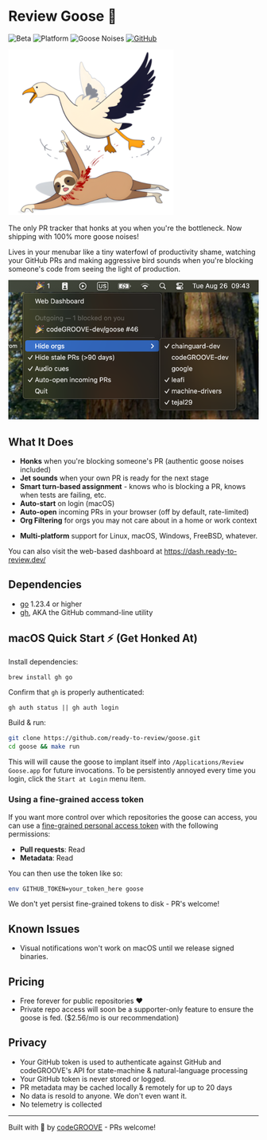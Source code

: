 # Review Goose 🪿

![Beta](https://img.shields.io/badge/status-beta-orange)
![Platform](https://img.shields.io/badge/platform-macOS%20%7C%20Linux%20%7C%20BSD%20%7C%20Windows-blue)
![Goose Noises](https://img.shields.io/badge/goose%20noises-100%25%20more-green)
[![GitHub](https://img.shields.io/github/stars/ready-to-review/goose?style=social)](https://github.com/ready-to-review/goose)

![Review Goose Logo](media/logo-small.png)

The only PR tracker that honks at you when you're the bottleneck. Now shipping with 100% more goose noises!

Lives in your menubar like a tiny waterfowl of productivity shame, watching your GitHub PRs and making aggressive bird sounds when you're blocking someone's code from seeing the light of production.

![Review Goose Screenshot](media/screenshot.png)

## What It Does

- **Honks** when you're blocking someone's PR (authentic goose noises included)
- **Jet sounds** when your own PR is ready for the next stage
- **Smart turn-based assignment** - knows who is blocking a PR, knows when tests are failing, etc.
- **Auto-start** on login (macOS)
- **Auto-open** incoming PRs in your browser (off by default, rate-limited)
- **Org Filtering** for orgs you may not care about in a home or work context
* **Multi-platform** support for Linux, macOS, Windows, FreeBSD, whatever.

You can also visit the web-based dashboard at https://dash.ready-to-review.dev/

## Dependencies

* [go](https://go.dev/) 1.23.4 or higher
* [gh](https://cli.github.com/), AKA the GitHub command-line utility

## macOS Quick Start ⚡ (Get Honked At)

Install dependencies:

```bash
brew install gh go
```

Confirm that `gh` is properly authenticated:

```
gh auth status || gh auth login
```

Build & run:

```bash
git clone https://github.com/ready-to-review/goose.git
cd goose && make run
```

This will will cause the goose to implant itself into `/Applications/Review Goose.app` for future invocations. To be persistently annoyed every time you login, click the `Start at Login` menu item.

### Using a fine-grained access token

If you want more control over which repositories the goose can access, you can use a [fine-grained personal access token](https://github.com/settings/personal-access-tokens/new) with the following permissions:

- **Pull requests**: Read
- **Metadata**: Read

You can then use the token like so:

```bash
env GITHUB_TOKEN=your_token_here goose
```

We don't yet persist fine-grained tokens to disk - PR's welcome!

## Known Issues

- Visual notifications won't work on macOS until we release signed binaries.

## Pricing

- Free forever for public repositories ❤️
- Private repo access will soon be a supporter-only feature to ensure the goose is fed. ($2.56/mo is our recommendation)

## Privacy

- Your GitHub token is used to authenticate against GitHub and codeGROOVE's API for state-machine & natural-language processing
- Your GitHub token is never stored or logged.
- PR metadata may be cached locally & remotely for up to 20 days
- No data is resold to anyone. We don't even want it.
- No telemetry is collected

---

Built with 🪿 by [codeGROOVE](https://codegroove.dev/) - PRs welcome!
